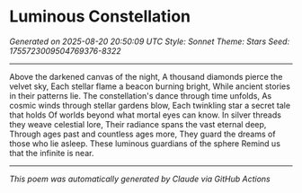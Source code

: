# Luminous Constellation

*Generated on 2025-08-20 20:50:09 UTC*
*Style: Sonnet*
*Theme: Stars*
*Seed: 1755723009504769376-8322*

---

Above the darkened canvas of the night,
A thousand diamonds pierce the velvet sky,
Each stellar flame a beacon burning bright,
While ancient stories in their patterns lie.
The constellation's dance through time unfolds,
As cosmic winds through stellar gardens blow,
Each twinkling star a secret tale that holds
Of worlds beyond what mortal eyes can know.
In silver threads they weave celestial lore,
Their radiance spans the vast eternal deep,
Through ages past and countless ages more,
They guard the dreams of those who lie asleep.
These luminous guardians of the sphere
Remind us that the infinite is near.

---

*This poem was automatically generated by Claude via GitHub Actions*